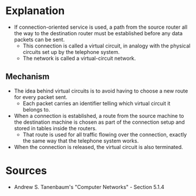 # Explanation
- If connection-oriented service is used, a path from the source router all the way to the destination router must be established before any data packets can be sent.
	- This connection is called a virtual circuit, in analogy with the physical circuits set up by the telephone system.
	- The network is called a virtual-circuit network.

## Mechanism
- The idea behind virtual circuits is to avoid having to choose a new route for every packet sent.
	-  Each packet carries an identifier telling which virtual circuit it belongs to.
- When a connection is established, a route from the source machine to the destination machine is chosen as part of the connection setup and stored in tables inside the routers.
	- That route is used for all traffic flowing over the connection, exactly the same way that the telephone system works.
- When the connection is released, the virtual circuit is also terminated.

# Sources
- Andrew S. Tanenbaum's "Computer Networks" - Section 5.1.4
